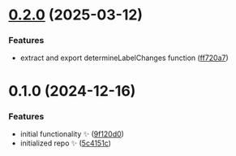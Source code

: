 # [0.2.0](https://github.com/JoshuaKGoldberg/set-github-repository-labels/compare/0.1.0...0.2.0) (2025-03-12)

### Features

- extract and export determineLabelChanges function ([ff720a7](https://github.com/JoshuaKGoldberg/set-github-repository-labels/commit/ff720a741d61832489b0a7d5817633b425a42834))

# 0.1.0 (2024-12-16)

### Features

- initial functionality ✨ ([9f120d0](https://github.com/JoshuaKGoldberg/set-github-repository-labels/commit/9f120d09fd37dfb86e4bc91845af0deed4460b1f))
- initialized repo ✨ ([5c4151c](https://github.com/JoshuaKGoldberg/set-github-repository-labels/commit/5c4151c5cdd879c115250260711a9d80d7676ef1))
